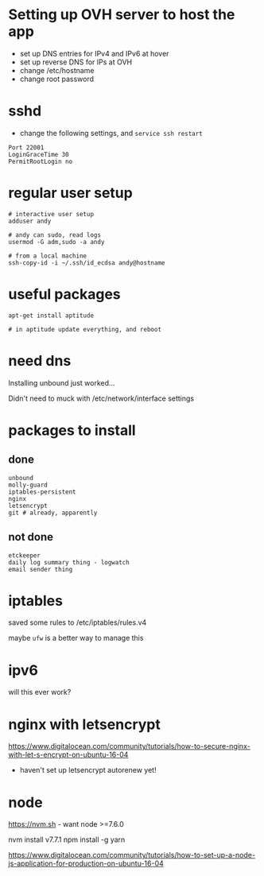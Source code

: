 # Setting up OVH server to host the app

* set up DNS entries for IPv4 and IPv6 at hover
* set up reverse DNS for IPs at OVH
* change /etc/hostname
* change root password

# sshd

* change the following settings, and `service ssh restart`

```
Port 22001
LoginGraceTime 30
PermitRootLogin no
```

# regular user setup

```
# interactive user setup
adduser andy

# andy can sudo, read logs
usermod -G adm,sudo -a andy

# from a local machine
ssh-copy-id -i ~/.ssh/id_ecdsa andy@hostname
```

# useful packages

```
apt-get install aptitude

# in aptitude update everything, and reboot
```

# need dns

Installing unbound just worked...

Didn't need to muck with /etc/network/interface settings

# packages to install

## done

```
unbound
molly-guard
iptables-persistent
nginx
letsencrypt
git # already, apparently
```

## not done

```
etckeeper
daily log summary thing - logwatch
email sender thing
```

# iptables

saved some rules to /etc/iptables/rules.v4

maybe `ufw` is a better way to manage this

# ipv6

will this ever work?

# nginx with letsencrypt

https://www.digitalocean.com/community/tutorials/how-to-secure-nginx-with-let-s-encrypt-on-ubuntu-16-04

- haven't set up letsencrypt autorenew yet!

# node

https://nvm.sh - want node >=7.6.0

nvm install v7.7.1
npm install -g yarn


https://www.digitalocean.com/community/tutorials/how-to-set-up-a-node-js-application-for-production-on-ubuntu-16-04
